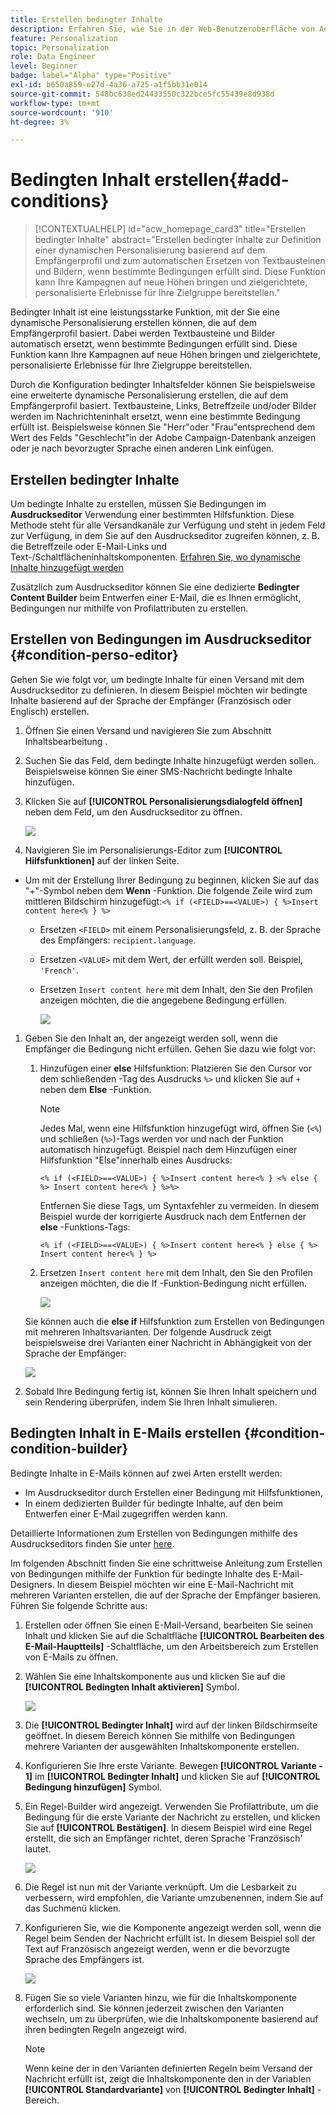 ```yaml
---
title: Erstellen bedingter Inhalte
description: Erfahren Sie, wie Sie in der Web-Benutzeroberfläche von Adobe Campaign Bedingungen definieren, um Ihre Inhalte zu personalisieren
feature: Personalization
topic: Personalization
role: Data Engineer
level: Beginner
badge: label="Alpha" type="Positive"
exl-id: b650a859-e27d-4a36-a725-a1f5bb31e014
source-git-commit: 548bc638ed24433550c322bce5fc55439e8d938d
workflow-type: tm+mt
source-wordcount: '910'
ht-degree: 3%

---
```


# Bedingten Inhalt erstellen{#add-conditions}

>[!CONTEXTUALHELP]
>id="acw_homepage_card3"
>title="Erstellen bedingter Inhalte"
>abstract="Erstellen bedingter Inhalte zur Definition einer dynamischen Personalisierung basierend auf dem Empfängerprofil und zum automatischen Ersetzen von Textbausteinen und Bildern, wenn bestimmte Bedingungen erfüllt sind. Diese Funktion kann Ihre Kampagnen auf neue Höhen bringen und zielgerichtete, personalisierte Erlebnisse für Ihre Zielgruppe bereitstellen."

Bedingter Inhalt ist eine leistungsstarke Funktion, mit der Sie eine dynamische Personalisierung erstellen können, die auf dem Empfängerprofil basiert. Dabei werden Textbausteine und Bilder automatisch ersetzt, wenn bestimmte Bedingungen erfüllt sind. Diese Funktion kann Ihre Kampagnen auf neue Höhen bringen und zielgerichtete, personalisierte Erlebnisse für Ihre Zielgruppe bereitstellen.

Durch die Konfiguration bedingter Inhaltsfelder können Sie beispielsweise eine erweiterte dynamische Personalisierung erstellen, die auf dem Empfängerprofil basiert. Textbausteine, Links, Betreffzeile und/oder Bilder werden im Nachrichteninhalt ersetzt, wenn eine bestimmte Bedingung erfüllt ist. Beispielsweise können Sie &quot;Herr&quot;oder &quot;Frau&quot;entsprechend dem Wert des Felds &quot;Geschlecht&quot;in der Adobe Campaign-Datenbank anzeigen oder je nach bevorzugter Sprache einen anderen Link einfügen.

## Erstellen bedingter Inhalte

Um bedingte Inhalte zu erstellen, müssen Sie Bedingungen im **Ausdruckseditor** Verwendung einer bestimmten Hilfsfunktion. Diese Methode steht für alle Versandkanäle zur Verfügung und steht in jedem Feld zur Verfügung, in dem Sie auf den Ausdruckseditor zugreifen können, z. B. die Betreffzeile oder E-Mail-Links und Text-/Schaltflächeninhaltskomponenten. [Erfahren Sie, wo dynamische Inhalte hinzugefügt werden](gs-personalization.md/#access)

Zusätzlich zum Ausdruckseditor können Sie eine dedizierte **Bedingter Content Builder** beim Entwerfen einer E-Mail, die es Ihnen ermöglicht, Bedingungen nur mithilfe von Profilattributen zu erstellen.

## Erstellen von Bedingungen im Ausdruckseditor {#condition-perso-editor}

Gehen Sie wie folgt vor, um bedingte Inhalte für einen Versand mit dem Ausdruckseditor zu definieren. In diesem Beispiel möchten wir bedingte Inhalte basierend auf der Sprache der Empfänger (Französisch oder Englisch) erstellen.

1. Öffnen Sie einen Versand und navigieren Sie zum Abschnitt Inhaltsbearbeitung .

1. Suchen Sie das Feld, dem bedingte Inhalte hinzugefügt werden sollen. Beispielsweise können Sie einer SMS-Nachricht bedingte Inhalte hinzufügen.

1. Klicken Sie auf **[!UICONTROL Personalisierungsdialogfeld öffnen]** neben dem Feld, um den Ausdruckseditor zu öffnen.

   ![](assets/open-perso-editor-sms.png)

1. Navigieren Sie im Personalisierungs-Editor zum **[!UICONTROL Hilfsfunktionen]** auf der linken Seite.

* Um mit der Erstellung Ihrer Bedingung zu beginnen, klicken Sie auf das &quot;+&quot;-Symbol neben dem **Wenn** -Funktion. Die folgende Zeile wird zum mittleren Bildschirm hinzugefügt:`<% if (<FIELD>==<VALUE>) { %>Insert content here<% } %>`

   * Ersetzen `<FIELD>` mit einem Personalisierungsfeld, z. B. der Sprache des Empfängers: `recipient.language`.
   * Ersetzen `<VALUE>` mit dem Wert, der erfüllt werden soll. Beispiel, `'French'`.
   * Ersetzen `Ìnsert content here` mit dem Inhalt, den Sie den Profilen anzeigen möchten, die die angegebene Bedingung erfüllen.

     ![](assets/condition-sample1.png)

1. Geben Sie den Inhalt an, der angezeigt werden soll, wenn die Empfänger die Bedingung nicht erfüllen. Gehen Sie dazu wie folgt vor:

   1. Hinzufügen einer **else** Hilfsfunktion: Platzieren Sie den Cursor vor dem schließenden -Tag des Ausdrucks `%>` und klicken Sie auf `+` neben dem **Else** -Funktion.

      >[!NOTE]
      >
      >Jedes Mal, wenn eine Hilfsfunktion hinzugefügt wird, öffnen Sie (`<%`) und schließen (`%>`)-Tags werden vor und nach der Funktion automatisch hinzugefügt. Beispiel nach dem Hinzufügen einer Hilfsfunktion &quot;Else&quot;innerhalb eines Ausdrucks:
      >
      >`<% if (<FIELD>==<VALUE>) { %>Insert content here<% } <% else { %> Insert content here<% } %>%>`
      >
      >Entfernen Sie diese Tags, um Syntaxfehler zu vermeiden. In diesem Beispiel wurde der korrigierte Ausdruck nach dem Entfernen der **else** -Funktions-Tags:
      >
      >`<% if (<FIELD>==<VALUE>) { %>Insert content here<% } else { %> Insert content here<% } %>`

   1. Ersetzen `Ìnsert content here` mit dem Inhalt, den Sie den Profilen anzeigen möchten, die die If -Funktion-Bedingung nicht erfüllen.

      ![](assets/condition-sample2.png)

   Sie können auch die **else if** Hilfsfunktion zum Erstellen von Bedingungen mit mehreren Inhaltsvarianten. Der folgende Ausdruck zeigt beispielsweise drei Varianten einer Nachricht in Abhängigkeit von der Sprache der Empfänger:

   ![](assets/condition-sample3.png)

1. Sobald Ihre Bedingung fertig ist, können Sie Ihren Inhalt speichern und sein Rendering überprüfen, indem Sie Ihren Inhalt simulieren.

## Bedingten Inhalt in E-Mails erstellen  {#condition-condition-builder}

Bedingte Inhalte in E-Mails können auf zwei Arten erstellt werden:
* Im Ausdruckseditor durch Erstellen einer Bedingung mit Hilfsfunktionen,
* In einem dedizierten Builder für bedingte Inhalte, auf den beim Entwerfen einer E-Mail zugegriffen werden kann.

Detaillierte Informationen zum Erstellen von Bedingungen mithilfe des Ausdruckseditors finden Sie unter [here](#condition-perso-editor).

Im folgenden Abschnitt finden Sie eine schrittweise Anleitung zum Erstellen von Bedingungen mithilfe der Funktion für bedingte Inhalte des E-Mail-Designers. In diesem Beispiel möchten wir eine E-Mail-Nachricht mit mehreren Varianten erstellen, die auf der Sprache der Empfänger basieren. Führen Sie folgende Schritte aus:

1. Erstellen oder öffnen Sie einen E-Mail-Versand, bearbeiten Sie seinen Inhalt und klicken Sie auf die Schaltfläche **[!UICONTROL Bearbeiten des E-Mail-Hauptteils]** -Schaltfläche, um den Arbeitsbereich zum Erstellen von E-Mails zu öffnen.

1. Wählen Sie eine Inhaltskomponente aus und klicken Sie auf die **[!UICONTROL Bedingten Inhalt aktivieren]** Symbol.

   ![](assets/condition-email-enable.png)

1. Die **[!UICONTROL Bedingter Inhalt]** wird auf der linken Bildschirmseite geöffnet. In diesem Bereich können Sie mithilfe von Bedingungen mehrere Varianten der ausgewählten Inhaltskomponente erstellen.

1. Konfigurieren Sie Ihre erste Variante. Bewegen **[!UICONTROL Variante - 1]** im **[!UICONTROL Bedingter Inhalt]** und klicken Sie auf **[!UICONTROL Bedingung hinzufügen]** Symbol.

1. Ein Regel-Builder wird angezeigt. Verwenden Sie Profilattribute, um die Bedingung für die erste Variante der Nachricht zu erstellen, und klicken Sie auf **[!UICONTROL Bestätigen]**. In diesem Beispiel wird eine Regel erstellt, die sich an Empfänger richtet, deren Sprache &#39;Französisch&#39; lautet.

   ![](assets/condition-email-rule.png)

1. Die Regel ist nun mit der Variante verknüpft. Um die Lesbarkeit zu verbessern, wird empfohlen, die Variante umzubenennen, indem Sie auf das Suchmenü klicken.

1. Konfigurieren Sie, wie die Komponente angezeigt werden soll, wenn die Regel beim Senden der Nachricht erfüllt ist. In diesem Beispiel soll der Text auf Französisch angezeigt werden, wenn er die bevorzugte Sprache des Empfängers ist.

   ![](assets/condition-email-variant1.png)

1. Fügen Sie so viele Varianten hinzu, wie für die Inhaltskomponente erforderlich sind. Sie können jederzeit zwischen den Varianten wechseln, um zu überprüfen, wie die Inhaltskomponente basierend auf ihren bedingten Regeln angezeigt wird.

   >[!NOTE]
   >Wenn keine der in den Varianten definierten Regeln beim Versand der Nachricht erfüllt ist, zeigt die Inhaltskomponente den in der Variablen **[!UICONTROL Standardvariante]** von **[!UICONTROL Bedingter Inhalt]** -Bereich.
